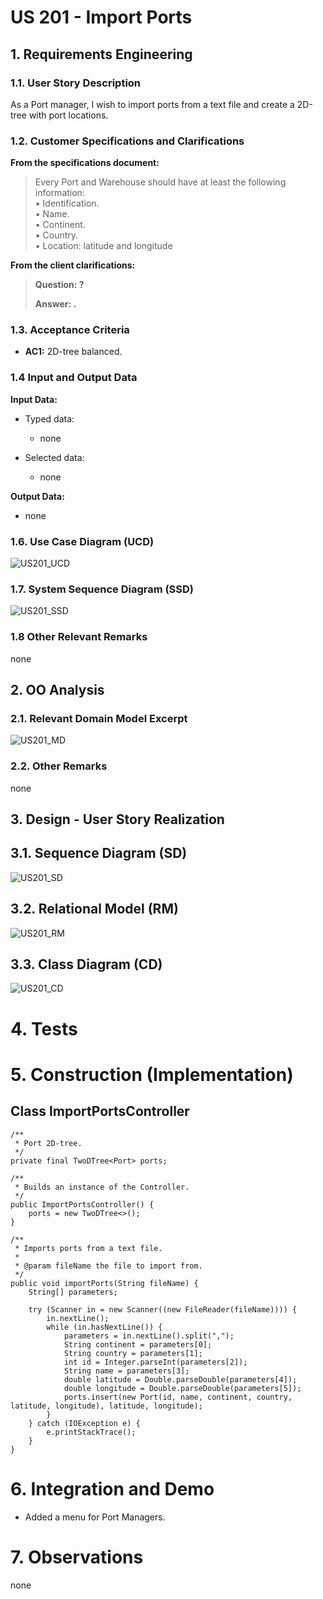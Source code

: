 # US 201 - Import Ports

## 1. Requirements Engineering


### 1.1. User Story Description


As a Port manager, I wish to import ports from a text file and create a 2D-tree with port locations.


### 1.2. Customer Specifications and Clarifications 


**From the specifications document:**

> Every Port and Warehouse should have at least the following information:  
• Identification.  
• Name.  
• Continent.  
• Country.  
• Location: latitude and longitude

**From the client clarifications:**

> **Question: ?** 
>  
> **Answer: .** 

### 1.3. Acceptance Criteria

* **AC1:** 2D-tree balanced.

### 1.4 Input and Output Data


**Input Data:**

* Typed data:
	* none

* Selected data:
    * none

**Output Data:**

* none

### 1.6. Use Case Diagram (UCD)

![US201_UCD](US201_UCD.svg)

### 1.7. System Sequence Diagram (SSD)

![US201_SSD](US201_SSD.svg)

### 1.8 Other Relevant Remarks

none

## 2. OO Analysis

### 2.1. Relevant Domain Model Excerpt 

![US201_MD](US201_MD.svg)

### 2.2. Other Remarks

none

## 3. Design - User Story Realization 

## 3.1. Sequence Diagram (SD)

![US201_SD](US201_SD.svg)

## 3.2. Relational Model (RM)

![US201_RM](US201_RM.svg)

## 3.3. Class Diagram (CD)

![US201_CD](US201_CD.svg)

# 4. Tests 

    

# 5. Construction (Implementation)

## Class ImportPortsController

    /**
     * Port 2D-tree.
     */
    private final TwoDTree<Port> ports;

    /**
     * Builds an instance of the Controller.
     */
    public ImportPortsController() {
        ports = new TwoDTree<>();
    }

    /**
     * Imports ports from a text file.
     *
     * @param fileName the file to import from.
     */
    public void importPorts(String fileName) {
        String[] parameters;

        try (Scanner in = new Scanner((new FileReader(fileName)))) {
            in.nextLine();
            while (in.hasNextLine()) {
                parameters = in.nextLine().split(",");
                String continent = parameters[0];
                String country = parameters[1];
                int id = Integer.parseInt(parameters[2]);
                String name = parameters[3];
                double latitude = Double.parseDouble(parameters[4]);
                double longitude = Double.parseDouble(parameters[5]);
                ports.insert(new Port(id, name, continent, country, latitude, longitude), latitude, longitude);
            }
        } catch (IOException e) {
            e.printStackTrace();
        }
    }

# 6. Integration and Demo 

* Added a menu for Port Managers.

# 7. Observations

none
